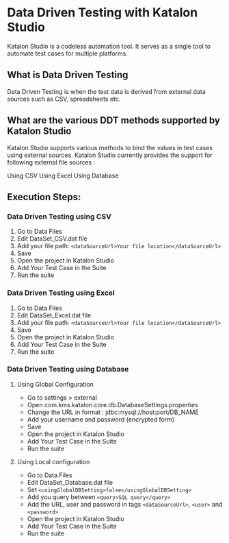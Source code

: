 # Data Driven Testing with Katalon Studio

Katalon Studio is a codeless automation tool. It serves as a single tool to automate test cases for  multiple platforms. 

## What is Data Driven Testing

Data Driven Testing is when the test data is derived from external data sources such as CSV, spreadsheets etc.

## What are the various DDT methods supported by Katalon Studio

Katalon Studio supports various methods to bind the values in test cases using external sources. Katalon Studio currently provides the support for following external file sources :

Using CSV
Using Excel
Using Database

## Execution Steps: 

### Data Driven Testing using CSV

1. Go to Data Files
2. Edit DataSet_CSV.dat file 
3. Add your file path: `<dataSourceUrl>Your file location</dataSourceUrl>`
4. Save
5. Open the project in Katalon Studio
6. Add Your Test Case in the Suite
7. Run the suite

### Data Driven Testing using Excel

1. Go to Data Files
2. Edit DataSet_Excel.dat file 
3. Add your file path: `<dataSourceUrl>Your file location</dataSourceUrl>`
4. Save
5. Open the project in Katalon Studio
6. Add Your Test Case in the Suite
7. Run the suite

### Data Driven Testing using Database

1. Using Global Configuration
   * Go to settings > external
   * Open com.kms.katalon.core.db.DatabaseSettings.properties
   * Change the URL in format : jdbc:mysql://host:port/DB_NAME
   * Add your username and password (encrypted form)
   * Save
   * Open the project in Katalon Studio
   * Add Your Test Case in the Suite
   * Run the suite
   
2. Using Local configuration
   * Go to Data Files
   * Edit DataSet_Database.dat file
   * Set `<usingGlobalDBSetting>false</usingGlobalDBSetting>`
   * Add you query between `<query>SQL query</query>`
   * Add the URL, user and password in tags `<dataSourceUrl>`, `<user>` and `<password>`
   * Open the project in Katalon Studio
   * Add Your Test Case in the Suite
   * Run the suite
